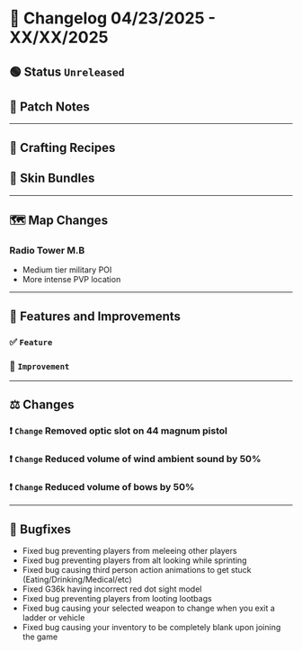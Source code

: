 # 📑 Changelog 04/23/2025 - XX/XX/2025

## 🟢 Status `Unreleased`

## 💬 Patch Notes

________

## 🌟 Crafting Recipes

## 🌟 Skin Bundles

________

## 🗺️ Map Changes

### Radio Tower M.B
- Medium tier military POI
- More intense PVP location

________

## 📢 Features and Improvements

### ✅ `Feature`

### 🔼 `Improvement` 

________

## ⚖️ Changes

### ❗ `Change` Removed optic slot on 44 magnum pistol

### ❗ `Change` Reduced volume of wind ambient sound by 50%

### ❗ `Change` Reduced volume of bows by 50%
________

## 🐛 Bugfixes
- Fixed bug preventing players from meleeing other players
- Fixed bug preventing players from alt looking while sprinting
- Fixed bug causing third person action animations to get stuck (Eating/Drinking/Medical/etc)
- Fixed G36k having incorrect red dot sight model
- Fixed bug preventing players from looting lootbags
- Fixed bug causing your selected weapon to change when you exit a ladder or vehicle
- Fixed bug causing your inventory to be completely blank upon joining the game
